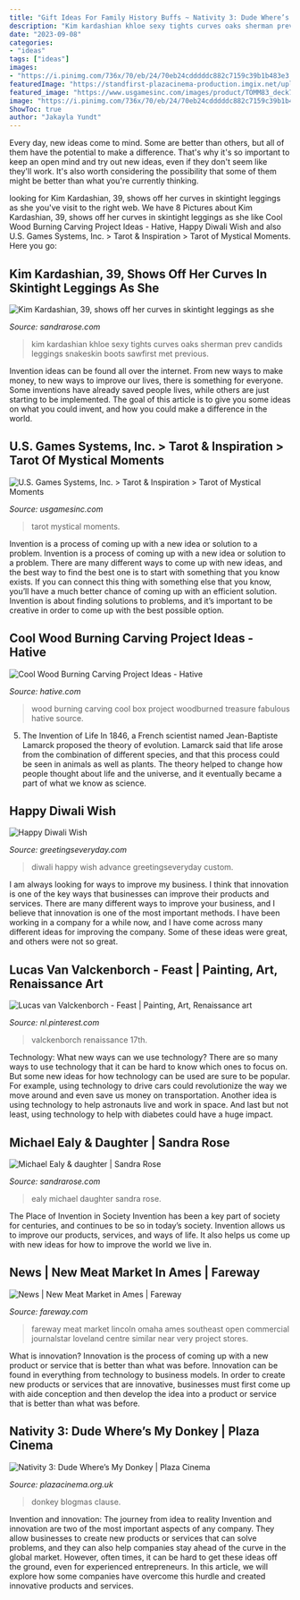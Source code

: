 ```yaml
---
title: "Gift Ideas For Family History Buffs ~ Nativity 3: Dude Where’s My Donkey"
description: "Kim kardashian khloe sexy tights curves oaks sherman prev candids leggings snakeskin boots sawfirst met previous"
date: "2023-09-08"
categories:
- "ideas"
tags: ["ideas"]
images:
- "https://i.pinimg.com/736x/70/eb/24/70eb24cdddddc882c7159c39b1b483e3.jpg"
featuredImage: "https://standfirst-plazacinema-production.imgix.net/uploads/2014/10/lRTxKhKHz5OmvJBZQvCbFH6dNS6.jpg?auto=compress"
featured_image: "https://www.usgamesinc.com/images/product/TOMM83_deck7-copy.jpg"
image: "https://i.pinimg.com/736x/70/eb/24/70eb24cdddddc882c7159c39b1b483e3.jpg"
ShowToc: true
author: "Jakayla Yundt"
---
```



Every day, new ideas come to mind. Some are better than others, but all of them have the potential to make a difference. That's why it's so important to keep an open mind and try out new ideas, even if they don't seem like they'll work. It's also worth considering the possibility that some of them might be better than what you're currently thinking.

	

		
looking for Kim Kardashian, 39, shows off her curves in skintight leggings as she you've visit to the right web. We have 8 Pictures about Kim Kardashian, 39, shows off her curves in skintight leggings as she like Cool Wood Burning Carving Project Ideas - Hative, Happy Diwali Wish and also U.S. Games Systems, Inc. &gt; Tarot &amp; Inspiration &gt; Tarot of Mystical Moments. Here you go:
		
    
## Kim Kardashian, 39, Shows Off Her Curves In Skintight Leggings As She

<img loading=lazy src="https://sandrarose.com/wp-content/uploads/2019/01/kim-kardashian-snakeskin-boots.jpg" onerror="this.onerror=null;this.src='https://tse2.mm.bing.net/th?id=OIP.QiOkeTq3TuQUAwNP9Kvs7AHaLH&amp;pid=15.1';" alt="Kim Kardashian, 39, shows off her curves in skintight leggings as she">

_Source: sandrarose.com_

>kim kardashian khloe sexy tights curves oaks sherman prev candids leggings snakeskin boots sawfirst met previous. 

	

Invention ideas can be found all over the internet. From new ways to make money, to new ways to improve our lives, there is something for everyone. Some inventions have already saved people lives, while others are just starting to be implemented. The goal of this article is to give you some ideas on what you could invent, and how you could make a difference in the world.

    
## U.S. Games Systems, Inc. &gt; Tarot &amp; Inspiration &gt; Tarot Of Mystical Moments

<img loading=lazy src="https://www.usgamesinc.com/images/product/TOMM83_deck7-copy.jpg" onerror="this.onerror=null;this.src='https://tse3.mm.bing.net/th?id=OIP.3t0rKpiWs12GtZ8HeTCPOQHaLZ&amp;pid=15.1';" alt="U.S. Games Systems, Inc. &gt; Tarot &amp; Inspiration &gt; Tarot of Mystical Moments">

_Source: usgamesinc.com_

>tarot mystical moments. 

	

Invention is a process of coming up with a new idea or solution to a problem.
Invention is a process of coming up with a new idea or solution to a problem. There are many different ways to come up with new ideas, and the best way to find the best one is to start with something that you know exists. If you can connect this thing with something else that you know, you’ll have a much better chance of coming up with an efficient solution. Invention is about finding solutions to problems, and it’s important to be creative in order to come up with the best possible option.

    
## Cool Wood Burning Carving Project Ideas - Hative

<img loading=lazy src="https://hative.com/wp-content/uploads/2015/01/wood-burning/4-wood-burning.jpg" onerror="this.onerror=null;this.src='https://tse3.mm.bing.net/th?id=OIP.cT0xocNqXe6jaT_HeZPAXQHaFd&amp;pid=15.1';" alt="Cool Wood Burning Carving Project Ideas - Hative">

_Source: hative.com_

>wood burning carving cool box project woodburned treasure fabulous hative source. 

	

5. The Invention of Life
In 1846, a French scientist named Jean-Baptiste Lamarck proposed the theory of evolution. Lamarck said that life arose from the combination of different species, and that this process could be seen in animals as well as plants. The theory helped to change how people thought about life and the universe, and it eventually became a part of what we know as science.

    
## Happy Diwali Wish

<img loading=lazy src="https://greetingseveryday.com/custom-wish/happy-diwali/assets/89af1a263c9e93d3e19e733754ec4454_icon.png" onerror="this.onerror=null;this.src='https://tse3.mm.bing.net/th?id=OIP.0OyAjp-4Pu8cKXoEkhrWowAAAA&amp;pid=15.1';" alt="Happy Diwali Wish">

_Source: greetingseveryday.com_

>diwali happy wish advance greetingseveryday custom. 

	

I am always looking for ways to improve my business. I think that innovation is one of the key ways that businesses can improve their products and services. There are many different ways to improve your business, and I believe that innovation is one of the most important methods. I have been working in a company for a while now, and I have come across many different ideas for improving the company. Some of these ideas were great, and others were not so great.

    
## Lucas Van Valckenborch - Feast | Painting, Art, Renaissance Art

<img loading=lazy src="https://i.pinimg.com/736x/70/eb/24/70eb24cdddddc882c7159c39b1b483e3.jpg" onerror="this.onerror=null;this.src='https://tse4.mm.bing.net/th?id=OIP.F1uEtNEt5luY4quJlpEavAHaE6&amp;pid=15.1';" alt="Lucas van Valckenborch - Feast | Painting, Art, Renaissance art">

_Source: nl.pinterest.com_

>valckenborch renaissance 17th. 

	

Technology: What new ways can we use technology?
There are so many ways to use technology that it can be hard to know which ones to focus on. But some new ideas for how technology can be used are sure to be popular. For example, using technology to drive cars could revolutionize the way we move around and even save us money on transportation. Another idea is using technology to help astronauts live and work in space. And last but not least, using technology to help with diabetes could have a huge impact.

    
## Michael Ealy &amp; Daughter | Sandra Rose

<img loading=lazy src="https://sandrarose.com/wp-content/uploads/2017/10/BGUS_1025153_033.jpg" onerror="this.onerror=null;this.src='https://tse1.mm.bing.net/th?id=OIP.pQTjE7hp80ASLyNSMWP1dAHaLH&amp;pid=15.1';" alt="Michael Ealy &amp; daughter | Sandra Rose">

_Source: sandrarose.com_

>ealy michael daughter sandra rose. 

	

The Place of Invention in Society
Invention has been a key part of society for centuries, and continues to be so in today’s society. Invention allows us to improve our products, services, and ways of life. It also helps us come up with new ideas for how to improve the world we live in.

    
## News | New Meat Market In Ames | Fareway

<img loading=lazy src="https://www.fareway.com/media/healthnews/FMM_01_B4D8C725E5E2F.jpg" onerror="this.onerror=null;this.src='https://tse1.mm.bing.net/th?id=OIP.LYQx78hPGIwZR7wnucSQNQHaE4&amp;pid=15.1';" alt="News | New Meat Market in Ames | Fareway">

_Source: fareway.com_

>fareway meat market lincoln omaha ames southeast open commercial journalstar loveland centre similar near very project stores. 

	

What is innovation?
Innovation is the process of coming up with a new product or service that is better than what was before. Innovation can be found in everything from technology to business models. In order to create new products or services that are innovative, businesses must first come up with aide conception and then develop the idea into a product or service that is better than what was before.

    
## Nativity 3: Dude Where’s My Donkey | Plaza Cinema

<img loading=lazy src="https://standfirst-plazacinema-production.imgix.net/uploads/2014/10/lRTxKhKHz5OmvJBZQvCbFH6dNS6.jpg?auto=compress" onerror="this.onerror=null;this.src='https://tse4.mm.bing.net/th?id=OIP.y65BjgV35n_OWsLBTFYi7gHaKn&amp;pid=15.1';" alt="Nativity 3: Dude Where’s My Donkey | Plaza Cinema">

_Source: plazacinema.org.uk_

>donkey blogmas clause. 

	

Invention and innovation: The journey from idea to reality
Invention and innovation are two of the most important aspects of any company. They allow businesses to create new products or services that can solve problems, and they can also help companies stay ahead of the curve in the global market. However, often times, it can be hard to get these ideas off the ground, even for experienced entrepreneurs. In this article, we will explore how some companies have overcome this hurdle and created innovative products and services.


